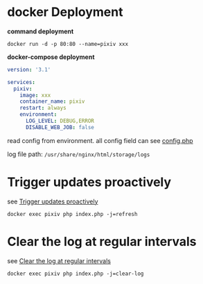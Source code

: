 # docker Deployment

**command deployment**

```shell
docker run -d -p 80:80 --name=pixiv xxx
```

**docker-compose deployment**

```yaml
version: '3.1'

services:
  pixiv:
    image: xxx
    container_name: pixiv
    restart: always
    environment:
      LOG_LEVEL: DEBUG,ERROR
      DISABLE_WEB_JOB: false
```

read config from environment. all config field can see [config.php](../config.docker.php)

log file path: `/usr/share/nginx/html/storage/logs`

# Trigger updates proactively

see [Trigger updates proactively](./deploy.en.md)

```shell
docker exec pixiv php index.php -j=refresh
```

# Clear the log at regular intervals

see [Clear the log at regular intervals](./deploy.en.md)

```shell
docker exec pixiv php index.php -j=clear-log
```